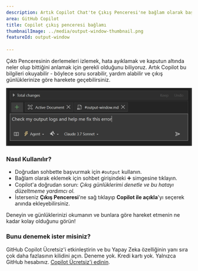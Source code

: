 ```yaml
---
description: Artık Copilot Chat'te Çıkış Penceresi'ne bağlam olarak başvurabilirsiniz.
area: GitHub Copilot
title: Copilot çıkış penceresi bağlamı
thumbnailImage: ../media/output-window-thumbnail.png
featureId: output-window

---
```



Çıktı Penceresinin derlemeleri izlemek, hata ayıklamak ve kaputun altında neler olup bittiğini anlamak için gerekli olduğunu biliyoruz. Artık Copilot bu bilgileri okuyabilir - böylece soru sorabilir, yardım alabilir ve çıkış günlüklerinize göre harekete geçebilirsiniz.

![Çıktı Penceresi](../media/output-window.png)

### Nasıl Kullanılır?
- Doğrudan sohbette başvurmak için `#output` kullanın.
- Bağlam olarak eklemek için sohbet girişindeki ➕ simgesine tıklayın.
- Copilot'a doğrudan sorun: *Çıkış günlüklerimi denetle ve bu hatayı düzeltmeme yardımcı ol.*
- İsterseniz **Çıkış Penceresi**'ne sağ tıklayıp **Copilot ile açıkla**'yı seçerek anında ekleyebilirsiniz.

Deneyin ve günlüklerinizi okumanın ve bunlara göre hareket etmenin ne kadar kolay olduğunu görün!

### Bunu denemek ister misiniz?
GitHub Copilot Ücretsiz'i etkinleştirin ve bu Yapay Zeka özelliğinin yanı sıra çok daha fazlasının kilidini açın.
Deneme yok. Kredi kartı yok. Yalnızca GitHub hesabınız. [Copilot Ücretsiz'i edinin](https://github.com/settings/copilot).

